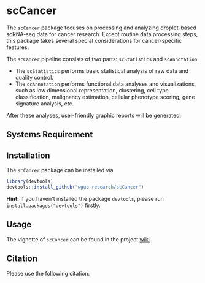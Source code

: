 # scCancer

The `scCancer` package focuses on processing and analyzing droplet-based scRNA-seq data for cancer research. Except routine data processing steps, this package takes several special considerations for cancer-specific features. 

The `scCancer` pipeline consists of two parts: `scStatistics` and `scAnnotation`.
* The `scStatistics` performs basic statistical analysis of raw data and quality control.
* The `scAnnotation` performs functional data analyses and visualizations, such as low dimensional representation, clustering, cell type classification, malignancy estimation, cellular phenotype scoring, gene signature analysis, etc.

After these analyses, user-friendly graphic reports will be generated.

## Systems Requirement



## Installation

The `scCancer` package can be installed via

```R
library(devtools)
devtools::install_github("wguo-research/scCancer")
```

**Hint:**  If you haven't installed the package `devtools`, please run `install.packages("devtools")` firstly.

## Usage

The vignette of `scCancer` can be found in the project [wiki](https://github.com/wguo-research/scCancer/wiki/scCancer-vignettes).


## Citation
Please use the following citation:

